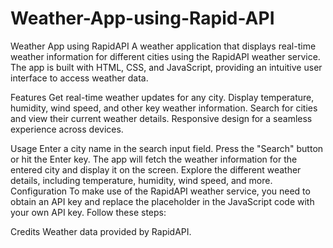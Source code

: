 # Weather-App-using-Rapid-API

Weather App using RapidAPI
A weather application that displays real-time weather information for different cities using the RapidAPI weather service. The app is built with HTML, CSS, and JavaScript, providing an intuitive user interface to access weather data.

Features
Get real-time weather updates for any city.
Display temperature, humidity, wind speed, and other key weather information.
Search for cities and view their current weather details.
Responsive design for a seamless experience across devices.

Usage
Enter a city name in the search input field.
Press the "Search" button or hit the Enter key.
The app will fetch the weather information for the entered city and display it on the screen.
Explore the different weather details, including temperature, humidity, wind speed, and more.
Configuration
To make use of the RapidAPI weather service, you need to obtain an API key and replace the placeholder in the JavaScript code with your own API key. Follow these steps:


Credits
Weather data provided by RapidAPI.

